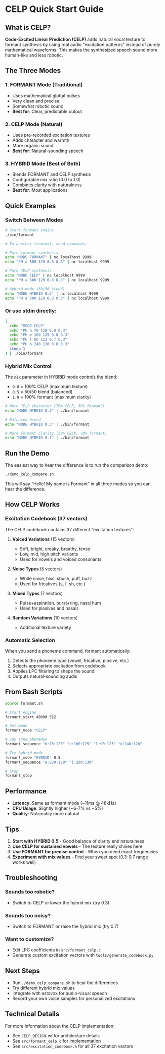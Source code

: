 # CELP Quick Start Guide

## What is CELP?

**Code-Excited Linear Prediction (CELP)** adds natural vocal texture to formant synthesis by using real audio "excitation patterns" instead of purely mathematical waveforms. This makes the synthesized speech sound more human-like and less robotic.

## The Three Modes

### 1. FORMANT Mode (Traditional)
- Uses mathematical glottal pulses
- Very clean and precise
- Somewhat robotic sound
- **Best for**: Clear, predictable output

### 2. CELP Mode (Natural)
- Uses pre-recorded excitation textures
- Adds character and warmth
- More organic sound
- **Best for**: Natural-sounding speech

### 3. HYBRID Mode (Best of Both)
- Blends FORMANT and CELP synthesis
- Configurable mix ratio (0.0 to 1.0)
- Combines clarity with naturalness
- **Best for**: Most applications

## Quick Examples

### Switch Between Modes

```bash
# Start formant engine
./bin/formant

# In another terminal, send commands:

# Pure formant synthesis
echo "MODE FORMANT" | nc localhost 9999
echo "PH a 500 120 0.8 0.3" | nc localhost 9999

# Pure CELP synthesis
echo "MODE CELP" | nc localhost 9999
echo "PH a 500 120 0.8 0.3" | nc localhost 9999

# Hybrid mode (50/50 blend)
echo "MODE HYBRID 0.5" | nc localhost 9999
echo "PH a 500 120 0.8 0.3" | nc localhost 9999
```

### Or use stdin directly:

```bash
(
  echo "MODE CELP"
  echo "PH h 70 120 0.8 0.3"
  echo "PH e 160 125 0.8 0.3"
  echo "PH l 90 123 0.7 0.3"
  echo "PH o 240 120 0.8 0.3"
  sleep 1
) | ./bin/formant
```

### Hybrid Mix Control

The `mix` parameter in HYBRID mode controls the blend:
- `0.0` = 100% CELP (maximum texture)
- `0.5` = 50/50 blend (balanced)
- `1.0` = 100% formant (maximum clarity)

```bash
# More CELP character (70% CELP, 30% formant)
echo "MODE HYBRID 0.3" | ./bin/formant

# Balanced blend
echo "MODE HYBRID 0.5" | ./bin/formant

# More formant clarity (30% CELP, 70% formant)
echo "MODE HYBRID 0.7" | ./bin/formant
```

## Run the Demo

The easiest way to hear the difference is to run the comparison demo:

```bash
./demo_celp_compare.sh
```

This will say "Hello! My name is Formant" in all three modes so you can hear the difference.

## How CELP Works

### Excitation Codebook (37 vectors)

The CELP codebook contains 37 different "excitation textures":

1. **Voiced Variations** (15 vectors)
   - Soft, bright, creaky, breathy, tense
   - Low, mid, high pitch variants
   - Used for vowels and voiced consonants

2. **Noise Types** (5 vectors)
   - White noise, hiss, shush, puff, buzz
   - Used for fricatives (s, f, sh, etc.)

3. **Mixed Types** (7 vectors)
   - Pulse+aspiration, burst+ring, nasal hum
   - Used for plosives and nasals

4. **Random Variations** (10 vectors)
   - Additional texture variety

### Automatic Selection

When you send a phoneme command, formant automatically:
1. Detects the phoneme type (vowel, fricative, plosive, etc.)
2. Selects appropriate excitation from codebook
3. Applies LPC filtering to shape the sound
4. Outputs natural-sounding audio

## From Bash Scripts

```bash
source formant.sh

# Start engine
formant_start 48000 512

# Set mode
formant_mode "CELP"

# Say some phonemes
formant_sequence "h:70:120" "e:160:125" "l:90:123" "o:240:120"

# Try hybrid mode
formant_mode "HYBRID" 0.5
formant_sequence "a:200:120" "i:200:130"

# Stop
formant_stop
```

## Performance

- **Latency**: Same as formant mode (~11ms @ 48kHz)
- **CPU Usage**: Slightly higher (~6-7% vs ~5%)
- **Quality**: Noticeably more natural

## Tips

1. **Start with HYBRID 0.5** - Good balance of clarity and naturalness
2. **Use CELP for sustained vowels** - The texture really shines here
3. **Use FORMANT for precise control** - When you need exact frequencies
4. **Experiment with mix values** - Find your sweet spot (0.3-0.7 range works well)

## Troubleshooting

### Sounds too robotic?
- Switch to CELP or lower the hybrid mix (try 0.3)

### Sounds too noisy?
- Switch to FORMANT or raise the hybrid mix (try 0.7)

### Want to customize?
- Edit LPC coefficients in `src/formant_celp.c`
- Generate custom excitation vectors with `tools/generate_codebook.py`

## Next Steps

- Run `./demo_celp_compare.sh` to hear the differences
- Try different hybrid mix values
- Integrate with estovox for audio-visual speech
- Record your own voice samples for personalized excitations

## Technical Details

For more information about the CELP implementation:
- See `CELP_DESIGN.md` for architecture details
- See `src/formant_celp.c` for implementation
- See `src/excitation_codebook.h` for all 37 excitation vectors
